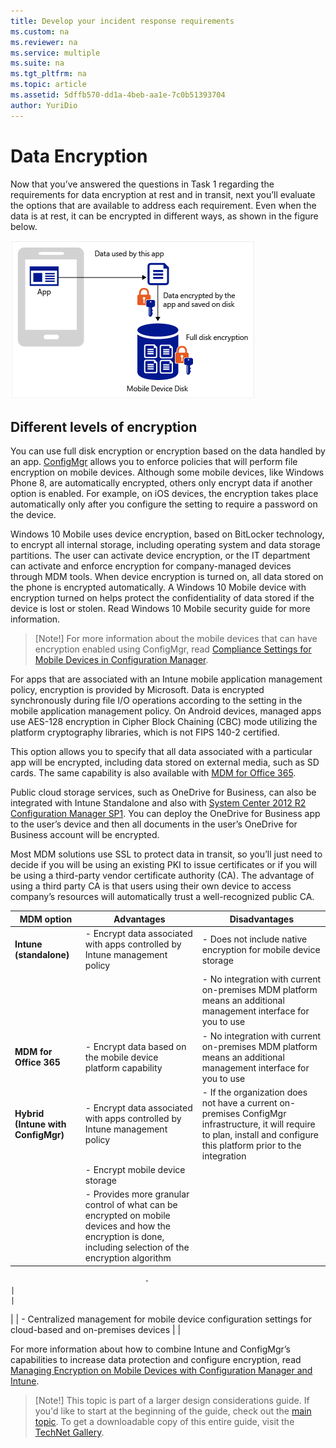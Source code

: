 ```yaml
---
title: Develop your incident response requirements
ms.custom: na
ms.reviewer: na
ms.service: multiple
ms.suite: na
ms.tgt_pltfrm: na
ms.topic: article
ms.assetid: 5dffb570-dd1a-4beb-aa1e-7c0b51393704
author: YuriDio
---
```

# Data Encryption

Now that you’ve answered the questions in Task 1 regarding the requirements for data encryption at rest and in transit, next you’ll evaluate the options that are available to address each requirement. Even when the data is at rest, it can be encrypted in different ways, as shown in the figure below.

![Mobile Device Disk](./media/MDM_Figure_09.png)

## Different levels of encryption

You can use full disk encryption or encryption based on the data handled by an app. [ConfigMgr](https://technet.microsoft.com/library/dn919655.aspx) allows you to enforce policies that will perform file encryption on mobile devices. Although some mobile devices, like Windows Phone 8, are automatically encrypted, others only encrypt data if another option is enabled. For example, on iOS devices, the encryption takes place automatically only after you configure the setting to require a password on the device. 

Windows 10 Mobile uses device encryption, based on BitLocker technology, to encrypt all internal storage, including operating system and data storage partitions. The user can activate device encryption, or the IT department can activate and enforce encryption for company-managed devices through MDM tools. When device encryption is turned on, all data stored on the phone is encrypted automatically. A Windows 10 Mobile device with encryption turned on helps protect the confidentiality of data stored if the device is lost or stolen. Read Windows 10 Mobile security guide for more information.

>[Note!] For more information about the mobile devices that can have encryption enabled using ConfigMgr, read [Compliance Settings for Mobile Devices in Configuration Manager](https://technet.microsoft.com/library/dn376523.aspx).

For apps that are associated with an Intune mobile application management policy, encryption is provided by Microsoft. Data is encrypted synchronously during file I/O operations according to the setting in the mobile application management policy. On Android devices, managed apps use AES-128 encryption in Cipher Block Chaining (CBC) mode utilizing the platform cryptography libraries, which is not FIPS 140-2 certified. 

This option allows you to specify that all data associated with a particular app will be encrypted, including data stored on external media, such as SD cards. The same capability is also available with [MDM for Office 365](https://technet.microsoft.com/library/ms.o365.cc.devicepolicysupporteddevice.aspx). 

Public cloud storage services, such as OneDrive for Business, can also be integrated with Intune Standalone and also with [System Center 2012 R2 Configuration Manager SP1](https://technet.microsoft.com/library/mt131422.aspx). You can deploy the OneDrive for Business app to the user’s device and then all documents in the user’s OneDrive for Business account will be encrypted. 

Most MDM solutions use SSL to protect data in transit, so you’ll just need to decide if you will be using an existing PKI to issue certificates or if you will be using a third-party vendor certificate authority (CA). The advantage of using a third party CA is that users using their own device to access company’s resources will automatically trust a well-recognized public CA. 

| **MDM option**                 | **Advantages**                                                                                                                                                | **Disadvantages**                                                                                                                                                           |
|--------------------------------|---------------------------------------------------------------------------------------------------------------------------------------------------------------|-----------------------------------------------------------------------------------------------------------------------------------------------------------------------------|
| **Intune (standalone)**            | -   Encrypt data associated with apps controlled by Intune management policy                                                                                  | -   Does not include native encryption for mobile device storage                                                                                                            |
|                                |                                                                                                                                                               | -   No integration with current on-premises MDM platform means an additional management interface for you to use                                                            |
| **MDM for Office 365**             | -   Encrypt data based on the mobile device platform capability                                                                                               | -   No integration with current on-premises MDM platform means an additional management interface for you to use                                                            |
| **Hybrid (Intune with ConfigMgr)** | -   Encrypt data associated with apps controlled by Intune management policy                                                                                  | -   If the organization does not have a current on-premises ConfigMgr infrastructure, it will require to plan, install and configure this platform prior to the integration |
|                                | -   Encrypt mobile device storage                                                                                                                             |                                                                                                                                                                             |
|                                | -   Provides more granular control of what can be encrypted on mobile devices and how the encryption is done, including selection of the encryption algorithm 
                                                                                                                                                                                                 
                                  -                                                                                                                                                              |                                                                                                                                                                             |
|                                | -   Centralized management for mobile device configuration settings for cloud-based and on-premises devices                                                   |                                                                                                                                                                             |


For more information about how to combine Intune and ConfigMgr’s capabilities to increase data protection and configure encryption, read [Managing Encryption on Mobile Devices with Configuration Manager and Intune](http://blogs.technet.com/b/pauljones/archive/2014/08/04/managing-encryption-on-mobile-devices-with-configuration-manager-and-intune.aspx).

>[Note!]
>This topic is part of a larger design considerations guide. If you'd like to start at the beginning of the guide, check out the [main topic](mdm-design-considerations-guide.md). To get a downloadable copy of this entire guide, visit the [TechNet Gallery](https://gallery.technet.microsoft.com/Mobile-Device-Management-7d401582).

